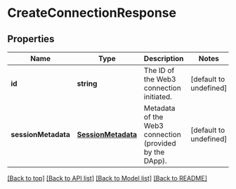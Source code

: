 # CreateConnectionResponse

## Properties

|Name | Type | Description | Notes|
|------------ | ------------- | ------------- | -------------|
|**id** | **string** | The ID of the Web3 connection initiated. | [default to undefined]|
|**sessionMetadata** | [**SessionMetadata**](SessionMetadata.md) | Metadata of the Web3 connection (provided by the DApp). | [default to undefined]|




[[Back to top]](#) [[Back to API list]](../../README.md#documentation-for-api-endpoints) [[Back to Model list]](../../README.md#documentation-for-models) [[Back to README]](../../README.md)
